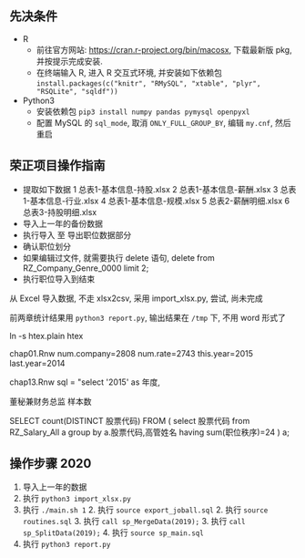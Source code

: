 ## 先决条件

-   R
    -   前往官方网站: <https://cran.r-project.org/bin/macosx>, 下载最新版 pkg, 并按提示完成安装.
    -   在终端输入 R, 进入 R 交互式环境, 并安装如下依赖包 `install.packages(c("knitr", "RMySQL", "xtable", "plyr", "RSQLite", "sqldf"))`
-   Python3
    -   安装依赖包 `pip3 install numpy pandas pymysql openpyxl`
    -   配置 MySQL 的 `sql_mode`, 取消 `ONLY_FULL_GROUP_BY`, 编辑 `my.cnf`, 然后重启

## 荣正项目操作指南

-   提取如下数据
     1  总表1-基本信息-持股.xlsx
     2  总表1-基本信息-薪酬.xlsx
     3  总表1-基本信息-行业.xlsx
     4  总表1-基本信息-规模.xlsx
     5  总表2-薪酬明细.xlsx
     6  总表3-持股明细.xlsx
-   导入上一年的备份数据
-   执行导入 至 导出职位数据部分
-   确认职位划分
-   如果编辑过文件, 就需要执行 delete 语句, delete from RZ_Company_Genre_0000 limit 2;
-   执行职位导入到结束

从 Excel 导入数据, 不走 xlsx2csv, 采用 import_xlsx.py, 尝试, 尚未完成

前两章统计结果用 `python3 report.py`, 输出结果在 `/tmp` 下, 不用 word 形式了


ln -s htex.plain htex

chap01.Rnw
num.company=2808
num.rate=2743
this.year=2015
last.year=2014

chap13.Rnw
sql = "select '2015' as 年度,

董秘兼财务总监 样本数

SELECT count(DISTINCT 股票代码) FROM (
    select 股票代码 from RZ_Salary_All a group by a.股票代码,高管姓名 having sum(职位秩序)=24
) a;

## 操作步骤 2020

1. 导入上一年的数据
1. 执行 `python3 import_xlsx.py`
5. 执行 `./main.sh 1`
    2. 执行 `source export_joball.sql`
    2. 执行 `source routines.sql`
    3. 执行 `call sp_MergeData(2019);`
    3. 执行 `call sp_SplitData(2019);`
    4. 执行 `source sp_main.sql`
5. 执行 `python3 report.py`
